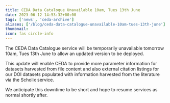 ```yaml
---
title: CEDA Data Catalogue Unavailable 10am, Tues 13th June
date: 2023-06-12 14:53:32+00:00
tags: ['news', 'ceda-archive']
aliases: ['/blog/ceda-data-catalogue-unavailable-10am-tues-13th-june']
thumbnail: 
icon: fas circle-info
---
```


The CEDA Data Catalogue service will be temporarily unavailable tomorrow 10am, Tues 13th June to allow an updated version to be deployed.  
  
This update will enable CEDA to provide more parameter information for datasets harvested from file content and also external citation listings for our DOI datasets populated with information harvested from the literature via the Scholix service.  
  
We anticipate this downtime to be short and hope to resume services as normal shortly after.
